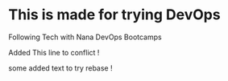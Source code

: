 # This is made for trying DevOps
Following Tech with Nana DevOps Bootcamps

Added This line to conflict !

some added text to try rebase !